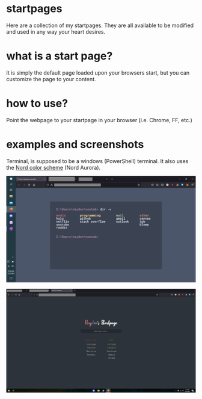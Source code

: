 # startpages
Here are a collection of my startpages. They are all available to be modified and used in any way your heart desires.

# what is a start page?
It is simply the default page loaded upon your browsers start, but you can customize the page to your content.

# how to use?
Point the webpage to your startpage in your browser (i.e. Chrome, FF, etc.)

# examples and screenshots
Terminal, is supposed to be a windows (PowerShell) terminal. It also uses the [Nord color scheme](https://www.nordtheme.com/) (Nord Aurora).

![Terminal screenshot](https://github.com/HaydenHildreth/startpages/blob/main/screenshots/terminal_github.png)

![Handwritten screenshot](https://github.com/HaydenHildreth/startpages/blob/main/screenshots/handwritten_github.png)
